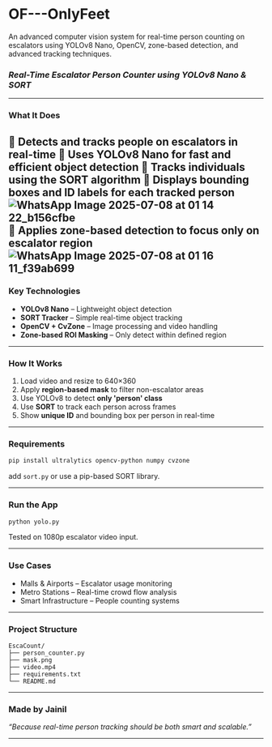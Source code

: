 # OF---OnlyFeet
An advanced computer vision system for real-time person counting on escalators using YOLOv8 Nano, OpenCV, zone-based detection, and advanced tracking techniques.
### *Real-Time Escalator Person Counter using YOLOv8 Nano & SORT*

---

###  What It Does

🔹 **Detects and tracks** people on escalators in real-time
🔹 Uses **YOLOv8 Nano** for fast and efficient object detection
🔹 Tracks individuals using the **SORT** algorithm
🔹 Displays bounding boxes and ID labels for each tracked person
![WhatsApp Image 2025-07-08 at 01 14 22_b156cfbe](https://github.com/user-attachments/assets/966da389-2a18-4862-af90-7aaf1bdfdb3d)
🔹 Applies **zone-based detection** to focus only on escalator region
![WhatsApp Image 2025-07-08 at 01 16 11_f39ab699](https://github.com/user-attachments/assets/0fdacd43-95f0-433c-8bc3-a53ee2319c7c)
---

###  Key Technologies

*  **YOLOv8 Nano** – Lightweight object detection
*  **SORT Tracker** – Simple real-time object tracking
*  **OpenCV + CvZone** – Image processing and video handling
*  **Zone-based ROI Masking** – Only detect within defined region

---

###  How It Works

1.  Load video and resize to 640×360
2.  Apply **region-based mask** to filter non-escalator areas
3.  Use YOLOv8 to detect **only 'person' class**
4.  Use **SORT** to track each person across frames
5.  Show **unique ID** and bounding box per person in real-time

---

###  Requirements

```bash
pip install ultralytics opencv-python numpy cvzone
```

add `sort.py` or use a pip-based SORT library.

---

###  Run the App

```bash
python yolo.py
```
 Tested on 1080p escalator video input.

---

###  Use Cases

*  Malls & Airports – Escalator usage monitoring
*  Metro Stations – Real-time crowd flow analysis
*  Smart Infrastructure – People counting systems

---

###  Project Structure

```
EscaCount/
├── person_counter.py
├── mask.png
├── video.mp4
├── requirements.txt
└── README.md
```

---

###  Made by Jainil

*“Because real-time person tracking should be both smart and scalable.”*

---

